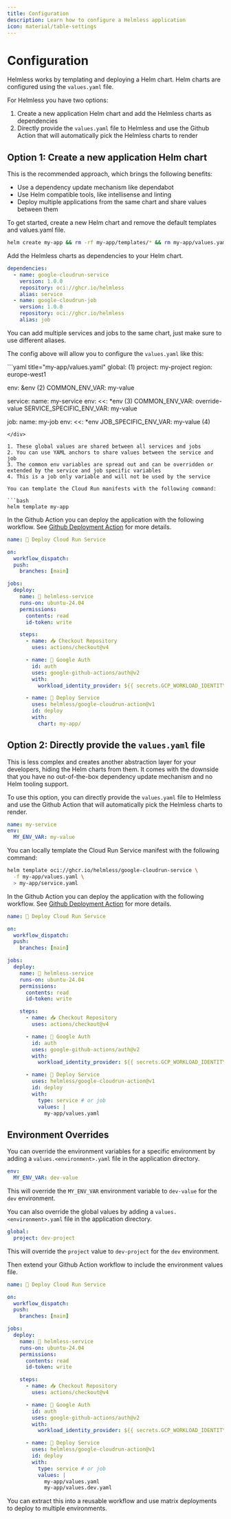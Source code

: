 ```yaml
---
title: Configuration
description: Learn how to configure a Helmless application
icon: material/table-settings
---
```


# Configuration

Helmless works by templating and deploying a Helm chart.
Helm charts are configured using the `values.yaml` file.

For Helmless you have two options:

1. Create a new application Helm chart and add the Helmless charts as dependencies
2. Directly provide the `values.yaml` file to Helmless and use the Github Action that will automatically pick the Helmless charts to render

## Option 1: Create a new application Helm chart

This is the recommended approach, which brings the following benefits:

- Use a dependency update mechanism like dependabot
- Use Helm compatible tools, like intellisense and linting
- Deploy multiple applications from the same chart and share values between them

To get started, create a new Helm chart and remove the default templates and values.yaml file.

```bash
helm create my-app && rm -rf my-app/templates/* && rm my-app/values.yaml
```

Add the Helmless charts as dependencies to your Helm chart.

```yaml title="my-app/Chart.yaml"
dependencies:
  - name: google-cloudrun-service
    version: 1.0.0
    repository: oci://ghcr.io/helmless
    alias: service
  - name: google-cloudrun-job
    version: 1.0.0
    repository: oci://ghcr.io/helmless
    alias: job
```

You can add multiple services and jobs to the same chart, just make sure to use different aliases.

The config above will allow you to configure the `values.yaml` like this:

<div class="annotate" markdown>
```yaml title="my-app/values.yaml"
global: (1)
  project: my-project
  region: europe-west1

env: &env (2)
  COMMON_ENV_VAR: my-value

service:
  name: my-service
  env:
    <<: *env (3)
    COMMON_ENV_VAR: override-value
    SERVICE_SPECIFIC_ENV_VAR: my-value

job:
  name: my-job
  env:
    <<: *env
    JOB_SPECIFIC_ENV_VAR: my-value (4)
```
</div>

1. These global values are shared between all services and jobs
2. You can use YAML anchors to share values between the service and job
3. The common env variables are spread out and can be overridden or extended by the service and job specific variables
4. This is a job only variable and will not be used by the service

You can template the Cloud Run manifests with the following command:

```bash
helm template my-app
```

In the Github Action you can deploy the application with the following workflow. See [Github Deployment Action](../cloudrun/ci-cd.md) for more details.

```yaml title="my-app/.github/workflows/deploy.yaml"
name: 🚀 Deploy Cloud Run Service

on:
  workflow_dispatch:
  push:
    branches: [main]

jobs:
  deploy:
    name: 🚀 helmless-service
    runs-on: ubuntu-24.04
    permissions:
      contents: read
      id-token: write

    steps:
      - name: 📥 Checkout Repository
        uses: actions/checkout@v4

      - name: 🔑 Google Auth
        id: auth
        uses: google-github-actions/auth@v2
        with:
          workload_identity_provider: ${{ secrets.GCP_WORKLOAD_IDENTITY_POOL }}

      - name: 🚀 Deploy Service
        uses: helmless/google-cloudrun-action@v1
        id: deploy
        with:
          chart: my-app/
```

## Option 2: Directly provide the `values.yaml` file

This is less complex and creates another abstraction layer for your developers, hiding the Helm charts from them.
It comes with the downside that you have no out-of-the-box dependency update mechanism and no Helm tooling support.

To use this option, you can directly provide the `values.yaml` file to Helmless and use the Github Action that will automatically pick the Helmless charts to render.

```yaml title="my-app/values.yaml"
name: my-service
env:
  MY_ENV_VAR: my-value
```

You can locally template the Cloud Run Service manifest with the following command:

```bash
helm template oci://ghcr.io/helmless/google-cloudrun-service \
  -f my-app/values.yaml \
  > my-app/service.yaml
```

In the Github Action you can deploy the application with the following workflow. See [Github Deployment Action](../cloudrun/ci-cd.md) for more details.

```yaml title="my-app/.github/workflows/deploy.yaml"
name: 🚀 Deploy Cloud Run Service

on:
  workflow_dispatch:
  push:
    branches: [main]

jobs:
  deploy:
    name: 🚀 helmless-service
    runs-on: ubuntu-24.04
    permissions:
      contents: read
      id-token: write

    steps:
      - name: 📥 Checkout Repository
        uses: actions/checkout@v4

      - name: 🔑 Google Auth
        id: auth
        uses: google-github-actions/auth@v2
        with:
          workload_identity_provider: ${{ secrets.GCP_WORKLOAD_IDENTITY_POOL }}

      - name: 🚀 Deploy Service
        uses: helmless/google-cloudrun-action@v1
        id: deploy
        with:
          type: service # or job
          values: |
            my-app/values.yaml
```

## Environment Overrides

You can override the environment variables for a specific environment by adding a `values.<environment>.yaml` file in the application directory.

```yaml title="my-app/values.dev.yaml"
env:
  MY_ENV_VAR: dev-value
```

This will override the `MY_ENV_VAR` environment variable to `dev-value` for the `dev` environment.

You can also override the global values by adding a `values.<environment>.yaml` file in the application directory.

```yaml title="my-app/values.dev.yaml"
global:
  project: dev-project
```

This will override the `project` value to `dev-project` for the `dev` environment.

Then extend your Github Action workflow to include the environment values file.

```yaml title="my-app/.github/workflows/deploy.yaml"
name: 🚀 Deploy Cloud Run Service

on:
  workflow_dispatch:
  push:
    branches: [main]

jobs:
  deploy:
    name: 🚀 helmless-service
    runs-on: ubuntu-24.04
    permissions:
      contents: read
      id-token: write

    steps:
      - name: 📥 Checkout Repository
        uses: actions/checkout@v4

      - name: 🔑 Google Auth
        id: auth
        uses: google-github-actions/auth@v2
        with:
          workload_identity_provider: ${{ secrets.GCP_WORKLOAD_IDENTITY_POOL }}

      - name: 🚀 Deploy Service
        uses: helmless/google-cloudrun-action@v1
        id: deploy
        with:
          type: service # or job
          values: |
            my-app/values.yaml
            my-app/values.dev.yaml
```

You can extract this into a reusable workflow and use matrix deployments to deploy to multiple environments.
